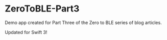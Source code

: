 # ZeroToBLE-Part3
Demo app created for Part Three of the Zero to BLE series of blog articles.

Updated for Swift 3!